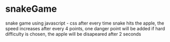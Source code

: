 # snakeGame
snake game using javascript - css
after every time snake hits the apple, the speed increases 
after every 4 points, one danger point will be added
if hard difficulty is chosen, the apple will be disapeared after 2 seconds
